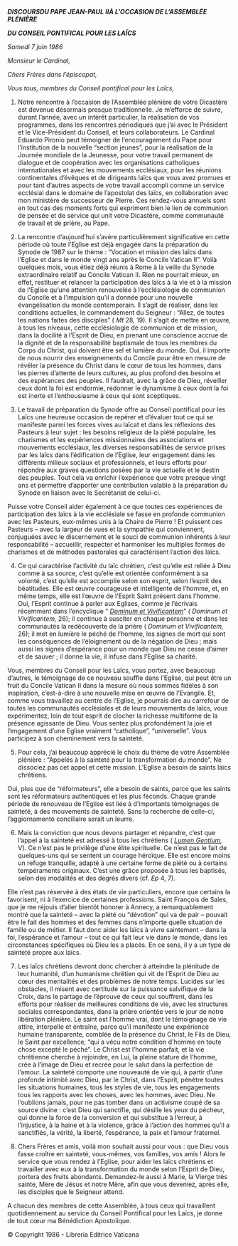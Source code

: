 ***DISCOURS******DU PAPE JEAN-PAUL*** ***II******À L'OCCASION DE L’ASSEMBLÉE PLÉNIÈRE***

***DU CONSEIL PONTIFICAL POUR LES LAÏCS***

*Samedi 7 juin 1986*

*Monsieur le Cardinal,*

*Chers Frères dans l’épiscopat,*

*Vous tous, membres du Conseil pontifical pour les Laïcs,*

1. Notre rencontre à l’occasion de l’Assemblée plénière de votre Dicastère est devenue désormais presque traditionnelle. Je m’efforce de suivre, durant l’année, avec un intérêt particulier, la réalisation de vos programmes, dans les rencontres périodiques que j’ai avec le Président et le Vice-Président du Conseil, et leurs collaborateurs. Le Cardinal Eduardo Pironio peut témoigner de l’encouragement du Pape pour l’institution de la nouvelle “section jeunes”, pour la réalisation de la Journée mondiale de la Jeunesse, pour votre travail permanent de dialogue et de coopération avec les organisations catholiques internationales et avec les mouvements ecclésiaux, pour les réunions continentales d’évêques et de dirigeants laïcs que vous avez promues et pour tant d’autres aspects de votre travail accompli comme un service ecclésial dans le domaine de l’apostolat des laïcs, en collaboration avec mon ministère de successeur de Pierre. Ces rendez-vous annuels sont en tout cas des moments forts qui expriment bien le lien de communion de pensée et de service qui unit votre Dicastère, comme communauté de travail et de prière, au Pape.

2. La rencontre d’aujourd’hui s’avère particulièrement significative en cette période où toute l’Eglise est déjà engagée dans la préparation du Synode de 1987 sur le thème : “Vocation et mission des laïcs dans l’Eglise et dans le monde vingt ans après le Concile Vatican II”. Voilà quelques mois, vous étiez déjà réunis à Rome à la veille du Synode extraordinaire relatif au Concile Vatican II. Rien ne pourrait mieux, en effet, restituer et relancer la participation des laïcs à la vie et à la mission de l’Eglise qu’une attention renouvelée à l’ecclésiologie de communion du Concile et à l’impulsion qu’il a donnée pour une nouvelle évangélisation du monde contemporain. Il s’agit de réaliser, dans les conditions actuelles, le commandement du Seigneur : “Allez, de toutes les nations faites des disciples” ( *Mt* 28, 19). Il s’agit de mettre en œuvre, à tous les niveaux, cette ecclésiologie de communion et de mission, dans la docilité à l’Esprit de Dieu, en prenant une conscience accrue de la dignité et de la responsabilité baptismale de tous les membres du Corps du Christ, qui doivent être sel et lumière du monde. Oui, il importe de nous nourrir des enseignements du Concile pour être en mesure de révéler la présence du Christ dans le cœur de tous les hommes, dans les pierres d’attente de leurs cultures, au plus profond des besoins et des espérances des peuples. Il faudrait, avec la grâce de Dieu, réveiller ceux dont la foi est endormie, redonner le dynamisme à ceux dont la foi est inerte et l’enthousiasme à ceux qui sont sceptiques.

3. Le travail de préparation du Synode offre au Conseil pontifical pour les Laïcs une heureuse occasion de repérer et d’évaluer tout ce qui se manifeste parmi les forces vives au laïcat et dans les réflexions des Pasteurs à leur sujet : les besoins religieux de la piété populaire, les charismes et les expériences missionnaires des associations et mouvements ecclésiaux, les diverses responsabilités de service prises par les laïcs dans l’édification de l’Eglise, leur engagement dans les différents milieux sociaux et professionnels, et leurs efforts pour répondre aux graves questions posées par la vie actuelle et le destin des peuples. Tout cela va enrichir l’expérience que votre presque vingt ans et permettre d’apporter une contribution valable à la préparation du Synode en liaison avec le Secrétariat de celui-ci.

Puisse votre Conseil aider également à ce que toutes ces expériences de participation des laïcs à la vie ecclésiale se fasse en profonde communion avec les Pasteurs, eux-mêmes unis à la Chaire de Pierre ! Et puissent ces Pasteurs – avec la largeur de vues et la sympathie qui conviennent, conjuguées avec le discernement et le souci de communion inhérents à leur responsabilité – accueillir, respecter et harmoniser les multiples formes de charismes et de méthodes pastorales qui caractérisent l’action des laïcs.

4. Ce qui caractérise l’activité du laïc chrétien, c’est qu’elle est reliée à Dieu comme à sa source, c’est qu’elle est orientée conformément à sa volonté, c’est qu’elle est accomplie selon son esprit, selon l’esprit des béatitudes. Elle est œuvre courageuse et intelligente de l’homme, et, en même temps, elle est l’œuvre de l’Esprit Saint présent dans l’homme. Oui, l’Esprit continue à parler aux Eglises, comme je l’écrivais récemment dans l’encyclique “ *[Dominum et Vivificantem](http://www.vatican.va/edocs/FRA0074/_INDEX.HTM)*” ( *Dominum et Vivificantem,* 26); il continue à susciter en chaque personne et dans les communautés la redécouverte de la prière ( *Dominum et Vivificantem,* 26); il met en lumière le péché de l’homme, les signes de mort qui sont les conséquences de l’éloignement ou de la négation de Dieu ; mais aussi les signes d’espérance pour un monde que Dieu ne cesse d’aimer et de sauver ; il donne la vie, il infuse dans l’Eglise sa charité.

Vous, membres du Conseil pour les Laïcs, vous portez, avec beaucoup d’autres, le témoignage de ce nouveau souffle dans l’Eglise, qui peut être un fruit du Concile Vatican II dans la mesure où nous sommes fidèles à son inspiration, c’est-à-dire à une nouvelle mise en œuvre de l’Evangile. Et, comme vous travaillez au centre de l’Eglise, je pourrais dire au carrefour de toutes les communautés ecclésiales et de leurs mouvements de laïcs, vous expérimentez, loin de tout esprit de clocher la richesse multiforme de la présence agissante de Dieu. Vous sentez plus profondément la joie et l’engagement d’une Eglise vraiment “catholique”, “universelle”. Vous participez à son cheminement vers la sainteté.

5. Pour cela, j’ai beaucoup apprécié le choix du thème de votre Assemblée plénière : “Appelés à la sainteté pour la transformation du monde”. Ne dissociez pas cet appel et cette mission. L’Eglise a besoin de saints laïcs chrétiens.

Oui, plus que de “réformateurs”, elle a besoin de saints, parce que les saints sont les réformateurs authentiques et les plus féconds. Chaque grande période de renouveau de l’Eglise est liée à d’importants témoignages de sainteté, à des mouvements de sainteté. Sans la recherche de celle-ci, l’aggiornamento conciliaire serait un leurre.

6. Mais la conviction que nous devons partager et répandre, c’est que l’appel à la sainteté est adressé à tous les chrétiens ( *[Lumen Gentium](http://localhost/archive/hist_councils/ii_vatican_council/documents/vat-ii_const_19641121_lumen-gentium_fr.html),* V). Ce n’est pas le privilège d’une élite spirituelle. Ce n’est pas le fait de quelques-uns qui se sentent un courage héroïque. Elle est encore moins un refuge tranquille, adapté à une certaine forme de piété ou à certains tempéraments originaux. C’est une grâce proposée à tous les baptisés, selon des modalités et des degrés divers (cf. *Ep* 4, 7).

Elle n’est pas réservée à des états de vie particuliers, encore que certains la favorisent, ni à l’exercice de certaines professions. Saint François de Sales, que je me réjouis d’aller bientôt honorer à Annecy, a remarquablement montré que la sainteté – avec la piété ou “dévotion” qui va de pair – pouvait être le fait des hommes et des femmes dans n’importe quelle situation de famille ou de métier. Il faut donc aider les laïcs à vivre saintement – dans la foi, l’espérance et l’amour – tout ce qui fait leur vie dans le monde, dans les circonstances spécifiques où Dieu les a placés. En ce sens, il y a un type de sainteté propre aux laïcs.

7. Les laïcs chrétiens devront donc chercher à atteindre la plénitude de leur humanité, d’un humanisme chrétien qui vit de l’Esprit de Dieu au cœur des mentalités et des problèmes de notre temps. Lucides sur les obstacles, il misent avec certitude sur la puissance salvifique de la Croix, dans le partage de l’éprouve de ceux qui souffrent, dans les efforts pour réaliser de meilleures conditions de vie, avec les structures sociales correspondantes, dans la prière orientée vers le jour de notre libération plénière. Le saint est l’homme vrai, dont le témoignage de vie attire, interpelle et entraîne, parce qu’il manifeste une expérience humaine transparente, comblée de la présence du Christ, le Fils de Dieu, le Saint par excellence, “qui a vécu notre condition d’homme en toute chose excepté le péché”. Le Christ est l’homme parfait, et la vie chrétienne cherche à rejoindre, en Lui, la pleine stature de l’homme, crée à l’image de Dieu et recrée pour le salut dans la perfection de l’amour. La sainteté comporte une nouveauté de vie qui, à partir d’une profonde intimité avec Dieu, par le Christ, dans l’Esprit, pénètre toutes les situations humaines, tous les styles de vie, tous les engagements tous les rapports avec les choses, avec les hommes, avec Dieu. Ne l’oublions jamais, pour ne pas tomber dans un activisme coupé de sa source divine : c’est Dieu qui sanctifie, qui désille les yeux du pécheur, qui donne la force de la conversion et qui substitue à l’erreur, à l’injustice, à la haine et à la violence, grâce à l’action des hommes qu’il a sanctifiés, la vérité, la liberté, l’espérance, la paix et l’amour fraternel.

8. Chers Frères et amis, voilà mon souhait aussi pour vous : que Dieu vous fasse croître en sainteté, vous-mêmes, vos familles, vos amis ! Alors le service que vous rendez à l’Eglise, pour aider les laïcs chrétiens et travailler avec eux à la transformation du monde selon l’Esprit de Dieu, portera des fruits abondants. Demandez-le aussi à Marie, la Vierge très sainte, Mère de Jésus et notre Mère, afin que vous deveniez, après elle, les disciples que le Seigneur attend.

A chacun des membres de cette Assemblée, à tous ceux qui travaillent quotidiennement au service du Conseil Pontifical pour les Laïcs, je donne de tout cœur ma Bénédiction Apostolique.

© Copyright 1986 - Libreria Editrice Vaticana